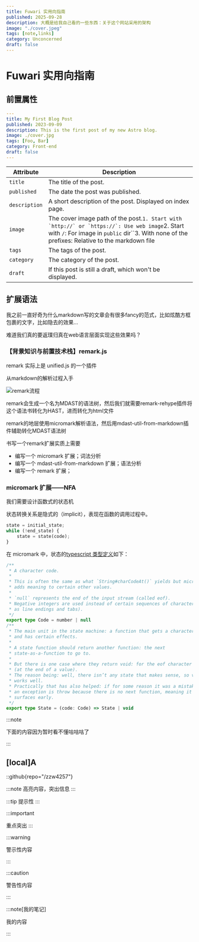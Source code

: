 ```yaml
---
title: Fuwari 实用向指南
published: 2025-09-28
description: 大概是给我自己看的一些东西：关于这个网站采用的架构
image: "./cover.jpeg"
tags: [note,links]
category: Unconcerned
draft: false
---
```

# Fuwari 实用向指南

## 前置属性

```yaml
---
title: My First Blog Post
published: 2023-09-09
description: This is the first post of my new Astro blog.
image: ./cover.jpg
tags: [Foo, Bar]
category: Front-end
draft: false
---
```

| Attribute       | Description                                                                                                                                                                                                                     |
| --------------- | ------------------------------------------------------------------------------------------------------------------------------------------------------------------------------------------------------------------------------- |
| `title`       | The title of the post.                                                                                                                                                                                                          |
| `published`   | The date the post was published.                                                                                                                                                                                                |
| `description` | A short description of the post. Displayed on index page.                                                                                                                                                                       |
| `image`       | The cover image path of the post.``1. Start with `http://` or `https://`: Use web image``2. Start with `/`: For image in `public` dir``3. With none of the prefixes: Relative to the markdown file |
| `tags`        | The tags of the post.                                                                                                                                                                                                           |
| `category`    | The category of the post.                                                                                                                                                                                                       |
| `draft`       | If this post is still a draft, which won't be displayed.                                                                                                                                                                        |

## 扩展语法

我之前一直好奇为什么markdown写的文章会有很多fancy的范式，比如炫酷方框包裹的文字，比如隐去的效果...

难道我们真的要返璞归真在web语言层面实现这些效果吗？

### 【背景知识与前置技术栈】remark.js

remark 实际上是 unified.js 的一个插件

从markdown的解析过程入手

![remark流程](/pic/remark-pro.png)

remark会生成一个名为MDAST的语法树，然后我们就需要remark-rehype插件将这个语法书转化为HAST，进而转化为html文件

remark的地层使用micromark解析语法，然后用mdast-util-from-markdown插件辅助转化MDAST语法树

书写一个remark扩展实质上需要

- 编写一个 micromark 扩展；词法分析
- 编写一个 mdast-util-from-markdown 扩展；语法分析
- 编写一个 remark 扩展；


### micromark 扩展——NFA

我们需要设计函数式的状态机

状态转换关系是隐式的（implicit），表现在函数的调用过程中。

```python
state = initial_state;
while (!end_state) {
    state = state(code);
}
```

在 micromark 中，状态的[typescript 类型定义](https://github.com/micromark/micromark/blob/4346e010d537b05f622e636d001bd25c1140f6a1/packages/micromark-util-types/index.d.ts#L353)如下：

```typescript
/**
 * A character code.
 *
 * This is often the same as what `String#charCodeAt()` yields but micromark
 * adds meaning to certain other values.
 *
 * `null` represents the end of the input stream (called eof).
 * Negative integers are used instead of certain sequences of characters (such
 * as line endings and tabs).
 */
export type Code = number | null
/**
 * The main unit in the state machine: a function that gets a character code
 * and has certain effects.
 *
 * A state function should return another function: the next
 * state-as-a-function to go to.
 *
 * But there is one case where they return void: for the eof character code
 * (at the end of a value).
 * The reason being: well, there isn’t any state that makes sense, so void
 * works well.
 * Practically that has also helped: if for some reason it was a mistake, then
 * an exception is throw because there is no next function, meaning it
 * surfaces early.
 */
export type State = (code: Code) => State | void
```

:::note

下面的内容因为暂时看不懂咕咕咕了

:::

## [local]A

::github{repo="/zzw4257"}

:::note
高亮内容，突出信息
:::

:::tip
提示性
:::

:::important

重点突出
:::

:::warning

警示性内容

:::

:::caution

警告性内容

:::

:::note[我的笔记]

我的内容

:::
